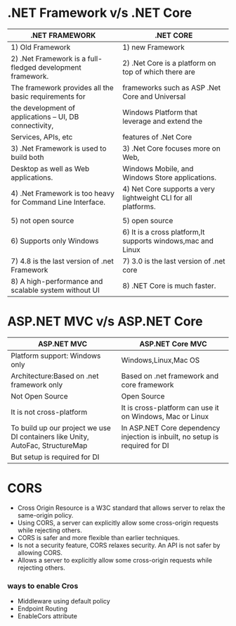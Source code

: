 # .NET Framework v/s .NET Core


|           .NET FRAMEWORK                                    |                    .NET CORE                                         |
|-------------------------------------------------------------|----------------------------------------------------------------------|
| 1) Old Framework                                               |1) new Framework                                                        |
|2) .Net Framework is a full-fledged development framework.      |2) .Net Core is a platform on top of which there are                    |
|The framework provides all the basic requirements for        |  frameworks such as ASP .Net Core and Universal                      |
|the development of applications – UI, DB connectivity,       |  Windows Platform that leverage and extend the                       |
| Services, APIs, etc                                         |  features of .Net Core                                               |
| 3) .Net Framework is used to build both                       | 3)  .Net Core focuses more on Web,                                     |
|   Desktop as well as Web applications.                      |    Windows Mobile, and Windows Store applications.                   |
| 4) .Net Framework is too heavy for Command Line Interface.    | 4)    Net Core supports a very lightweight CLI for all platforms.      |                 
|                                                             |                                                                      | 
| 5) not open source                                             |5) open source                                                          |
| 6) Supports only Windows                                       |6) It is a cross platform,It supports windows,mac and Linux             |
| 7) 4.8 is the last version of .net Framework                   |7) 3.0 is the last version of .net core                                 |
| 8) A high-performance and scalable system without UI           |8) .NET Core is much faster.                                            |


# ASP.NET MVC v/s ASP.NET Core

| ASP.NET MVC                                                             |                          ASP.NET Core MVC                                                           |
|--------|------|
| Platform support: Windows only            | Windows,Linux,Mac OS        |
|Architecture:Based on .net framework only | Based on .net framework and core framework   |
|Not Open Source|Open Source|
|It is not cross-platform|It is cross-platform can use it on Windows, Mac or Linux|
| To build up our project  we use DI containers like Unity, AutoFac, StructureMap|In ASP.NET Core dependency injection is inbuilt, no setup is required for DI|
|  But setup is required for DI|   |

# CORS 
- Cross Origin Resource is a W3C standard that allows  server to relax the same-origin policy.
- Using CORS, a server can explicitly allow some cross-origin requests while rejecting others.
- CORS is safer and more flexible than earlier techniques. 
- Is not a security feature, CORS relaxes security. An API is not safer by allowing CORS.
- Allows a server to explicitly allow some cross-origin requests while rejecting others.

### ways to enable Cros

- Middleware using default policy
- Endpoint Routing
- EnableCors attribute







